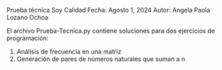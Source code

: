 Prueba técnica Soy Calidad
Fecha: Agosto 1, 2024
Autor: Angela Paola Lozano Ochoa

El archivo Prueba-Tecnica.py contiene soluciones para dos ejercicios de programación:
1. Análisis de frecuencia en una matriz
2. Generación de pares de números naturales que suman a n
